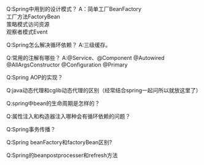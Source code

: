 
Q:Spring中用到的设计模式？
A：简单工厂BeanFactory  
工厂方法FactoryBean  
策略模式访问资源  
观察者模式Event


Q:Spring怎么解决循环依赖？
A:三级缓存。


Q:常用的注解有哪些？
A:@Service、@Component
@Autowired
@AllArgsConstructor
@Configuration
@Primary

Q:Spring AOP的实现？

Q:java动态代理和cglib动态代理的区别（经常结合spring一起问所以就放这里了）
  
Q:spring中bean的生命周期是怎样的？
  
Q:属性注入和构造器注入哪种会有循环依赖的问题？

Q:Spring事务传播？

Q:Spring beanFactory和factoryBean区别?

Q:Spring的beanpostprocesser和refresh方法
